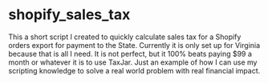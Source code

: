 # shopify_sales_tax

This a short script I created to quickly calculate sales tax for a Shopify orders export for payment to the State. Currently it is only set up for Virginia because that is all I need. It is not perfect, but it 100% beats paying $99 a month or whatever it is to use TaxJar. Just an example of how I can use my scripting knowledge to solve a real world problem with real financial impact.
